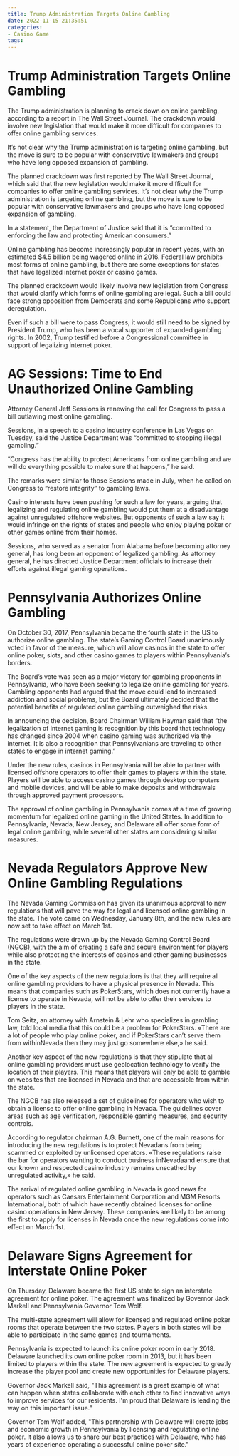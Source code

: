 ```yaml
---
title: Trump Administration Targets Online Gambling
date: 2022-11-15 21:35:51
categories:
- Casino Game
tags:
---
```



#  Trump Administration Targets Online Gambling

The Trump administration is planning to crack down on online gambling, according to a report in The Wall Street Journal. The crackdown would involve new legislation that would make it more difficult for companies to offer online gambling services.

It’s not clear why the Trump administration is targeting online gambling, but the move is sure to be popular with conservative lawmakers and groups who have long opposed expansion of gambling.

The planned crackdown was first reported by The Wall Street Journal, which said that the new legislation would make it more difficult for companies to offer online gambling services. It’s not clear why the Trump administration is targeting online gambling, but the move is sure to be popular with conservative lawmakers and groups who have long opposed expansion of gambling.

In a statement, the Department of Justice said that it is “committed to enforcing the law and protecting American consumers.”

Online gambling has become increasingly popular in recent years, with an estimated $4.5 billion being wagered online in 2016. Federal law prohibits most forms of online gambling, but there are some exceptions for states that have legalized internet poker or casino games.

The planned crackdown would likely involve new legislation from Congress that would clarify which forms of online gambling are legal. Such a bill could face strong opposition from Democrats and some Republicans who support deregulation.

Even if such a bill were to pass Congress, it would still need to be signed by President Trump, who has been a vocal supporter of expanded gambling rights. In 2002, Trump testified before a Congressional committee in support of legalizing internet poker.

#  AG Sessions: Time to End Unauthorized Online Gambling

Attorney General Jeff Sessions is renewing the call for Congress to pass a bill outlawing most online gambling.

Sessions, in a speech to a casino industry conference in Las Vegas on Tuesday, said the Justice Department was “committed to stopping illegal gambling.”

“Congress has the ability to protect Americans from online gambling and we will do everything possible to make sure that happens,” he said.

The remarks were similar to those Sessions made in July, when he called on Congress to “restore integrity” to gambling laws.

Casino interests have been pushing for such a law for years, arguing that legalizing and regulating online gambling would put them at a disadvantage against unregulated offshore websites. But opponents of such a law say it would infringe on the rights of states and people who enjoy playing poker or other games online from their homes.

Sessions, who served as a senator from Alabama before becoming attorney general, has long been an opponent of legalized gambling. As attorney general, he has directed Justice Department officials to increase their efforts against illegal gaming operations.

#  Pennsylvania Authorizes Online Gambling

On October 30, 2017, Pennsylvania became the fourth state in the US to authorize online gambling. The state’s Gaming Control Board unanimously voted in favor of the measure, which will allow casinos in the state to offer online poker, slots, and other casino games to players within Pennsylvania’s borders.

The Board’s vote was seen as a major victory for gambling proponents in Pennsylvania, who have been seeking to legalize online gambling for years. Gambling opponents had argued that the move could lead to increased addiction and social problems, but the Board ultimately decided that the potential benefits of regulated online gambling outweighed the risks.

In announcing the decision, Board Chairman William Hayman said that “the legalization of internet gaming is recognition by this board that technology has changed since 2004 when casino gaming was authorized via the internet. It is also a recognition that Pennsylvanians are traveling to other states to engage in internet gaming.”

Under the new rules, casinos in Pennsylvania will be able to partner with licensed offshore operators to offer their games to players within the state. Players will be able to access casino games through desktop computers and mobile devices, and will be able to make deposits and withdrawals through approved payment processors.

The approval of online gambling in Pennsylvania comes at a time of growing momentum for legalized online gaming in the United States. In addition to Pennsylvania, Nevada, New Jersey, and Delaware all offer some form of legal online gambling, while several other states are considering similar measures.

#  Nevada Regulators Approve New Online Gambling Regulations

The Nevada Gaming Commission has given its unanimous approval to new regulations that will pave the way for legal and licensed online gambling in the state. The vote came on Wednesday, January 8th, and the new rules are now set to take effect on March 1st.

The regulations were drawn up by the Nevada Gaming Control Board (NGCB), with the aim of creating a safe and secure environment for players while also protecting the interests of casinos and other gaming businesses in the state.

One of the key aspects of the new regulations is that they will require all online gambling providers to have a physical presence in Nevada. This means that companies such as PokerStars, which does not currently have a license to operate in Nevada, will not be able to offer their services to players in the state.

Tom Seitz, an attorney with Arnstein & Lehr who specializes in gambling law, told local media that this could be a problem for PokerStars. «There are a lot of people who play online poker, and if PokerStars can’t serve them from withinNevada then they may just go somewhere else,» he said.

Another key aspect of the new regulations is that they stipulate that all online gambling providers must use geolocation technology to verify the location of their players. This means that players will only be able to gamble on websites that are licensed in Nevada and that are accessible from within the state.

The NGCB has also released a set of guidelines for operators who wish to obtain a license to offer online gambling in Nevada. The guidelines cover areas such as age verification, responsible gaming measures, and security controls.

According to regulator chairman A.G. Burnett, one of the main reasons for introducing the new regulations is to protect Nevadans from being scammed or exploited by unlicensed operators. «These regulations raise the bar for operators wanting to conduct business inNevadaand ensure that our known and respected casino industry remains unscathed by unregulated activity,» he said.

The arrival of regulated online gambling in Nevada is good news for operators such as Caesars Entertainment Corporation and MGM Resorts International, both of which have recently obtained licenses for online casino operations in New Jersey. These companies are likely to be among the first to apply for licenses in Nevada once the new regulations come into effect on March 1st.

#  Delaware Signs Agreement for Interstate Online Poker

On Thursday, Delaware became the first US state to sign an interstate agreement for online poker. The agreement was finalized by Governor Jack Markell and Pennsylvania Governor Tom Wolf.

The multi-state agreement will allow for licensed and regulated online poker rooms that operate between the two states. Players in both states will be able to participate in the same games and tournaments.

Pennsylvania is expected to launch its online poker room in early 2018. Delaware launched its own online poker room in 2013, but it has been limited to players within the state. The new agreement is expected to greatly increase the player pool and create new opportunities for Delaware players.

Governor Jack Markell said, "This agreement is a great example of what can happen when states collaborate with each other to find innovative ways to improve services for our residents. I'm proud that Delaware is leading the way on this important issue."

Governor Tom Wolf added, "This partnership with Delaware will create jobs and economic growth in Pennsylvania by licensing and regulating online poker. It also allows us to share our best practices with Delaware, who has years of experience operating a successful online poker site."